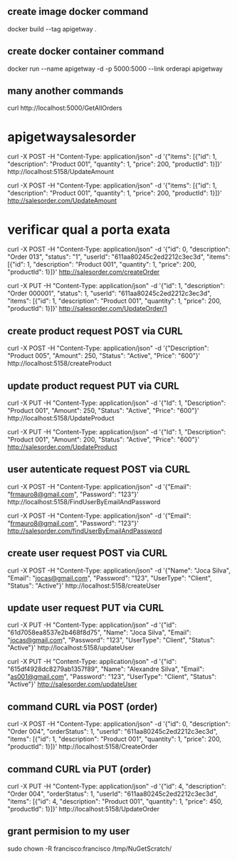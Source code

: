 ## create image docker command
docker build --tag apigetway .

## create docker container command
docker run --name apigetway -d -p 5000:5000  --link orderapi  apigetway

## many another commands
curl http://localhost:5000/GetAllOrders


# apigetwaysalesorder
curl -X POST -H "Content-Type: application/json" -d '{"items": [{"id": 1, "description": "Product 001", "quantity": 1, "price": 200, "productId": 1}]}' http://localhost:5158/UpdateAmount

curl -X POST -H "Content-Type: application/json" -d '{"items": [{"id": 1, "description": "Product 001", "quantity": 1, "price": 200, "productId": 1}]}' http://salesorder.com/UpdateAmount


# verificar qual a porta exata
curl -X POST -H "Content-Type: application/json" -d '{"id": 0, "description": "Order 013", "status": "1", "userId": "611aa80245c2ed2212c3ec3d", "items": [{"id": 1, "description": "Product 001", "quantity": 1, "price": 200, "productId": 1}]}' http://salesorder.com/createOrder

curl -X PUT -H "Content-Type: application/json" -d '{"id": 1, "description": "Order 000001", "status": 1, "userId": "611aa80245c2ed2212c3ec3d", "items": [{"id": 1, "description": "Product 001", "quantity": 1, "price": 200, "productId": 1}]}' http://salesorder.com/UpdateOrder/1


## create product request POST via CURL
 curl -X POST -H "Content-Type: application/json" -d '{"Description": "Product 005", "Amount": 250, "Status": "Active", "Price": "600"}' http://localhost:5158/createProduct

 ## update product request PUT via CURL
 curl -X PUT -H "Content-Type: application/json" -d '{"Id": 1, "Description": "Product 001", "Amount": 250, "Status": "Active", "Price": "600"}' http://localhost:5158/UpdateProduct

 curl -X PUT -H "Content-Type: application/json" -d '{"Id": 1, "Description": "Product 001", "Amount": 200, "Status": "Active", "Price": "600"}' http://salesorder.com/UpdateProduct



## user autenticate request POST via CURL
 curl -X POST -H "Content-Type: application/json" -d '{"Email": "frmauro8@gmail.com", "Password": "123"}' http://localhost:5158/FindUserByEmailAndPassword

  curl -X POST -H "Content-Type: application/json" -d '{"Email": "frmauro8@gmail.com", "Password": "123"}' http://salesorder.com/findUserByEmailAndPassword


## create user request POST via CURL
 curl -X POST -H "Content-Type: application/json" -d '{"Name": "Joca Silva", "Email": "jocas@gmail.com", "Password": "123", "UserType": "Client", "Status": "Active"}' http://localhost:5158/createUser


## update user request PUT via CURL
 curl -X PUT -H "Content-Type: application/json" -d '{"id": "61d7058ea8537e2b468f8d75", "Name": "Joca Silva", "Email": "jocas@gmail.com", "Password": "123", "UserType": "Client", "Status": "Active"}' http://localhost:5158/updateUser


 curl -X PUT -H "Content-Type: application/json" -d '{"id": "615df4928dc8279ab1357f89", "Name": "Alexandre Silva", "Email": "as001@gmail.com", "Password": "123", "UserType": "Client", "Status": "Active"}' http://salesorder.com/updateUser




 ## command CURL via POST (order)
curl -X POST -H "Content-Type: application/json" -d '{"id": 0, "description": "Order 004", "orderStatus": 1, "userId": "611aa80245c2ed2212c3ec3d", "items": [{"id": 1, "description": "Product 001", "quantity": 1, "price": 200, "productId": 1}]}' http://localhost:5158/CreateOrder


 ## command CURL via PUT (order)
curl -X PUT -H "Content-Type: application/json" -d '{"id": 4, "description": "Order 004", "orderStatus": 1, "userId": "611aa80245c2ed2212c3ec3d", "items": [{"id": 4, "description": "Product 001", "quantity": 1, "price": 450, "productId": 1}]}' http://localhost:5158/UpdateOrder

## grant permision to my user
sudo chown -R francisco:francisco /tmp/NuGetScratch/


